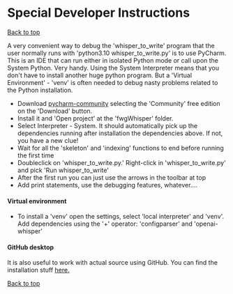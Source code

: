 # Special Developer Instructions
[Back to top](../README.md)

A very convenient way to debug the 'whisper_to_write' program that the user normally runs with 'python3.10 whisper_to_write.py' is to use PyCharm.  This is an IDE that can run either in isolated Python mode or call upon the System Python.  Very handy.   Using the System Interpreter means that you don't have to install another huge python program.   But a 'Virtual Environment' - 'venv' is often needed to debug nasty problems related to the Python installation.

  - Download [pycharm-community](https://www.jetbrains.com/pycharm/download/#section=windows) selecting the 'Community' free edition on the 'Download' button.
  - Install it and 'Open project' at the 'fwgWhisper' folder.
  - Select Interpreter - System.  It should automatically pick up the dependencies running after installation the dependencies above.   If not, you have a new clue!
  - Wait for all the 'skeleton' and 'indexing' functions to end before running the first time
  - Doubleclick on 'whisper_to_write.py.'  Right-click in 'whisper_to_write.py' and pick 'Run whisper_to_write'
  - After the first run you can just use the arrows in the toolbar at top
  - Add print statements, use the debugging features, whatever....

#### Virtual environment
  - To install a 'venv' open the settings, select 'local interpreter' and 'venv'.   Add dependencies using the '+' operator:  'configparser' and 'openai-whisper'


#### GitHub desktop
It is also useful to work with actual source using GitHub.  You can find the installation stuff [here.](https://docs.github.com/en/desktop/installing-and-configuring-github-desktop/installing-and-authenticating-to-github-desktop/installing-github-desktop
)

[Back to top](../README.md)
